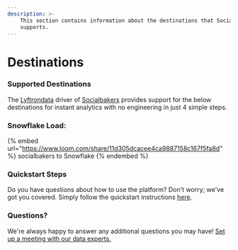 ```yaml
---
description: >-
    This section contains information about the destinations that Socialbakers
    supports.
---
```


# Destinations

### Supported Destinations

The [Lyftrondata](https://www.lyftrondata.com/) driver of [Socialbakers](https://www.lyftrondata.com/integration/socialbakers/) provides support for the below destinations for instant analytics with no engineering in just 4 simple steps.

### Snowflake Load:

{% embed url="https://www.loom.com/share/11d305dcacee4ca9887158c167f5fa8d" %}
socialbakers to Snowflake
{% endembed %}

### Quickstart Steps

Do you have questions about how to use the platform? Don't worry; we've got you covered. Simply follow the quickstart instructions [here](../../../quickstart-steps.md).

### Questions? <a href="#questions" id="questions"></a>

We're always happy to answer any additional questions you may have! [Set up a meeting with our data experts.](https://www.lyftrondata.com/book-a-meeting/)
